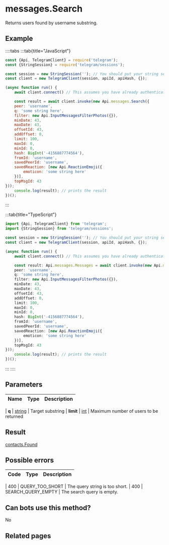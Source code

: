 # messages.Search

Returns users found by username substring.



## Example

::::tabs
:::tab{title="JavaScript"}
```js
const {Api, TelegramClient} = require('telegram');
const {StringSession} = require('telegram/sessions');

const session = new StringSession(''); // You should put your string session here
const client = new TelegramClient(session, apiId, apiHash, {});

(async function run() {
    await client.connect() // This assumes you have already authenticated with .start()

    const result = await client.invoke(new Api.messages.Search({
    peer: 'username',
    q: 'some string here',
    filter: new Api.InputMessagesFilterPhotos({}),
    minDate: 43,
    maxDate: 43,
    offsetId: 43,
    addOffset: 0,
    limit: 100,
    maxId: 0,
    minId: 0,
    hash: BigInt('-4156887774564'),
    fromId: 'username',
    savedPeerId: 'username',
    savedReaction: [new Api.ReactionEmoji({
        emoticon: 'some string here'
    })],
    topMsgId: 43
}));
    console.log(result); // prints the result
})();
```
:::

:::tab{title="TypeScript"}
```ts
import {Api, TelegramClient} from 'telegram';
import {StringSession} from 'telegram/sessions';

const session = new StringSession(''); // You should put your string session here
const client = new TelegramClient(session, apiId, apiHash, {});

(async function run() {
    await client.connect() // This assumes you have already authenticated with .start()

    const result: Api.messages.Messages = await client.invoke(new Api.messages.Search({
    peer: 'username',
    q: 'some string here',
    filter: new Api.InputMessagesFilterPhotos({}),
    minDate: 43,
    maxDate: 43,
    offsetId: 43,
    addOffset: 0,
    limit: 100,
    maxId: 0,
    minId: 0,
    hash: BigInt('-4156887774564'),
    fromId: 'username',
    savedPeerId: 'username',
    savedReaction: [new Api.ReactionEmoji({
        emoticon: 'some string here'
    })],
    topMsgId: 43
}));
    console.log(result); // prints the result
})();
```
:::
::::



## Parameters

| Name | Type | Description |
| :--: | ---- | ----------- |

| **q** | [string](https://core.telegram.org/type/string) | Target substring 
| **limit** | [int](https://core.telegram.org/type/int) | Maximum number of users to be returned 


## Result

[contacts.Found](https://core.telegram.org/type/contacts.Found)



## Possible errors

| Code | Type | Description |
| :--: | ---- | ----------- |

| 400 | QUERY\_TOO\_SHORT | The query string is too short. 
| 400 | SEARCH\_QUERY\_EMPTY | The search query is empty. 


## Can bots use this method?

No

## Related pages


